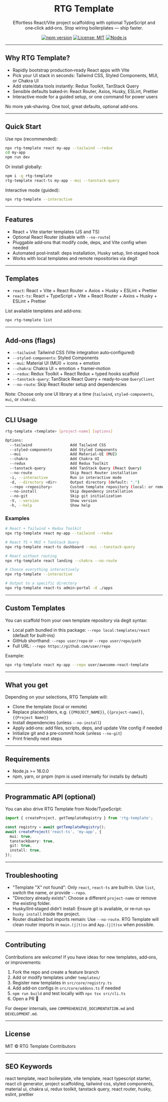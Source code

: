 <div align="center">

# RTG Template

Effortless React/Vite project scaffolding with optional TypeScript and one‑click add‑ons. Stop wiring boilerplates — ship faster.

[![npm version](https://img.shields.io/npm/v/rtg-template.svg)](https://www.npmjs.com/package/rtg-template)
[![License: MIT](https://img.shields.io/badge/License-MIT-yellow.svg)](https://opensource.org/licenses/MIT)
[![Node.js](https://img.shields.io/badge/node-%3E%3D16.0.0-339933)](https://nodejs.org/)

</div>

---

## Why RTG Template?

- Rapidly bootstrap production‑ready React apps with Vite
- Pick your UI stack in seconds: Tailwind CSS, Styled Components, MUI, or Chakra UI
- Add state/data tools instantly: Redux Toolkit, TanStack Query
- Sensible defaults baked‑in: React Router, Axios, Husky, ESLint, Prettier
- Interactive mode for a guided setup, or one command for power users

No more yak‑shaving. One tool, great defaults, optional add‑ons.

---

## Quick Start

Use npx (recommended):

```bash
npx rtg-template react my-app --tailwind --redux
cd my-app
npm run dev
```

Or install globally:

```bash
npm i -g rtg-template
rtg-template react-ts my-app --mui --tanstack-query
```

Interactive mode (guided):

```bash
npx rtg-template --interactive
```

---

## Features

- React + Vite starter templates (JS and TS)
- Optional React Router (disable with `--no-route`)
- Pluggable add‑ons that modify code, deps, and Vite config when needed
- Automated post‑install: deps installation, Husky setup, lint‑staged hook
- Works with local templates and remote repositories via degit

---

## Templates

- `react`: React + Vite + React Router + Axios + Husky + ESLint + Prettier
- `react-ts`: React + TypeScript + Vite + React Router + Axios + Husky + ESLint + Prettier

List available templates and add‑ons:

```bash
npx rtg-template list
```

---

## Add‑ons (flags)

- `--tailwind`: Tailwind CSS (Vite integration auto‑configured)
- `--styled-components`: Styled Components
- `--mui`: Material UI (MUI) + icons + emotion
- `--chakra`: Chakra UI + emotion + framer‑motion
- `--redux`: Redux Toolkit + React Redux + typed hooks scaffold
- `--tanstack-query`: TanStack React Query + ready‑to‑use `QueryClient`
- `--no-route`: Skip React Router setup and dependencies

Note: Choose only one UI library at a time (`tailwind`, `styled-components`, `mui`, or `chakra`).

---

## CLI Usage

```bash
rtg-template <template> [project-name] [options]

Options:
  --tailwind                 Add Tailwind CSS
  --styled-components        Add Styled Components
  --mui                      Add Material-UI (MUI)
  --chakra                   Add Chakra UI
  --redux                    Add Redux Toolkit
  --tanstack-query           Add TanStack Query (React Query)
  --no-route                 Skip React Router installation
  -i, --interactive          Run in interactive mode
  -d, --directory <dir>      Output directory (default: ".")
  --repo <repository>        Custom template repository (local: or remote)
  --no-install               Skip dependency installation
  --no-git                   Skip git initialization
  -V, --version              Show version
  -h, --help                 Show help
```

### Examples

```bash
# React + Tailwind + Redux Toolkit
npx rtg-template react my-app --tailwind --redux

# React TS + MUI + TanStack Query
npx rtg-template react-ts dashboard --mui --tanstack-query

# React without routing
npx rtg-template react landing --chakra --no-route

# Choose everything interactively
npx rtg-template --interactive

# Output to a specific directory
npx rtg-template react-ts admin-portal -d ./apps
```

---

## Custom Templates

You can scaffold from your own template repository via degit syntax:

- Local path bundled in this package: `--repo local:templates/react` (default for built‑ins)
- GitHub shorthand: `--repo user/repo` or `--repo user/repo/path`
- Full URL: `--repo https://github.com/user/repo`

Example:

```bash
npx rtg-template react my-app --repo user/awesome-react-template
```

---

## What you get

Depending on your selections, RTG Template will:

- Clone the template (local or remote)
- Replace placeholders, e.g. `{{PROJECT_NAME}}`, `{{project-name}}`, `{{Project Name}}`
- Install dependencies (unless `--no-install`)
- Apply add‑ons: add files, scripts, deps, and update Vite config if needed
- Initialize git and a pre‑commit hook (unless `--no-git`)
- Print friendly next steps

---

## Requirements

- Node.js >= 16.0.0
- npm, yarn, or pnpm (npm is used internally for installs by default)

---

## Programmatic API (optional)

You can also drive RTG Template from Node/TypeScript:

```ts
import { createProject, getTemplateRegistry } from 'rtg-template';

const registry = await getTemplateRegistry();
await createProject('react-ts', 'my-app', {
  mui: true,
  tanstackQuery: true,
  git: true,
  install: true,
});
```

---

## Troubleshooting

- "Template \"X\" not found": Only `react`, `react-ts` are built‑in. Use `list`, switch the name, or provide `--repo`.
- "Directory already exists": Choose a different `project-name` or remove the existing folder.
- Husky/lint‑staged didn’t install: Ensure git is available, or re‑run `npx husky install` inside the project.
- Router disabled but imports remain: Use `--no-route`. RTG Template will clean router imports in `main.(j|t)sx` and `App.(j|t)sx` when possible.

---

## Contributing

Contributions are welcome! If you have ideas for new templates, add‑ons, or improvements:

1. Fork the repo and create a feature branch
2. Add or modify templates under `templates/`
3. Register new templates in `src/core/registry.ts`
4. Add add‑on configs in `src/core/addons.ts` if needed
5. `npm run build` and test locally with `npx tsx src/cli.ts`
6. Open a PR 🎉

For deeper internals, see `COMPREHENSIVE_DOCUMENTATION.md` and `DEVELOPMENT.md`.

---

## License

MIT © RTG Template Contributors

---

## SEO Keywords

react template, react boilerplate, vite template, react typescript starter, react cli generator, project scaffolding, tailwind css, styled components, material ui, chakra ui, redux toolkit, tanstack query, react router, husky, eslint, prettier
